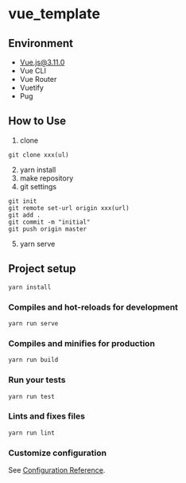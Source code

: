 # vue_template

## Environment
- Vue.js@3.11.0
- Vue CLI
- Vue Router
- Vuetify
- Pug

## How to Use
1. clone
```
git clone xxx(ul)
```
2. yarn install
3. make repository
4. git settings
```
git init
git remote set-url origin xxx(url)
git add .
git commit -m "initial"
git push origin master
```
5. yarn serve

## Project setup
```
yarn install
```

### Compiles and hot-reloads for development
```
yarn run serve
```

### Compiles and minifies for production
```
yarn run build
```

### Run your tests
```
yarn run test
```

### Lints and fixes files
```
yarn run lint
```

### Customize configuration
See [Configuration Reference](https://cli.vuejs.org/config/).
